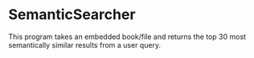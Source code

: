 # SemanticSearcher
This program takes an embedded book/file and returns the top 30 most semantically similar results from a user query.
